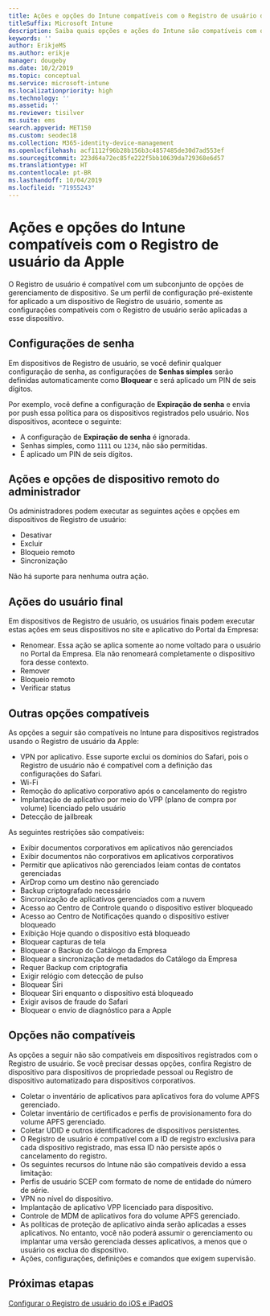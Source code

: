```yaml
---
title: Ações e opções do Intune compatíveis com o Registro de usuário da Apple
titleSuffix: Microsoft Intune
description: Saiba quais opções e ações do Intune são compatíveis com o Registro de usuário da Apple
keywords: ''
author: ErikjeMS
ms.author: erikje
manager: dougeby
ms.date: 10/2/2019
ms.topic: conceptual
ms.service: microsoft-intune
ms.localizationpriority: high
ms.technology: ''
ms.assetid: ''
ms.reviewer: tisilver
ms.suite: ems
search.appverid: MET150
ms.custom: seodec18
ms.collection: M365-identity-device-management
ms.openlocfilehash: acf1112f96b28b156b3c4857485de30d7ad553ef
ms.sourcegitcommit: 223d64a72ec85fe222f5bb10639da729368e6d57
ms.translationtype: HT
ms.contentlocale: pt-BR
ms.lasthandoff: 10/04/2019
ms.locfileid: "71955243"
---
```

# <a name="intune-actions-and-options-supported-with-apple-user-enrollment"></a>Ações e opções do Intune compatíveis com o Registro de usuário da Apple

O Registro de usuário é compatível com um subconjunto de opções de gerenciamento de dispositivo. Se um perfil de configuração pré-existente for aplicado a um dispositivo de Registro de usuário, somente as configurações compatíveis com o Registro de usuário serão aplicadas a esse dispositivo.

## <a name="password-settings"></a>Configurações de senha

Em dispositivos de Registro de usuário, se você definir qualquer configuração de senha, as configurações de **Senhas simples** serão definidas automaticamente como **Bloquear** e será aplicado um PIN de seis dígitos.

Por exemplo, você define a configuração de **Expiração de senha** e envia por push essa política para os dispositivos registrados pelo usuário. Nos dispositivos, acontece o seguinte:
- A configuração de **Expiração de senha** é ignorada.
- Senhas simples, como `1111` ou `1234`, não são permitidas.
- É aplicado um PIN de seis dígitos.

## <a name="administrator-remote-device-actions-and-options"></a>Ações e opções de dispositivo remoto do administrador
Os administradores podem executar as seguintes ações e opções em dispositivos de Registro de usuário:
- Desativar
- Excluir
- Bloqueio remoto
- Sincronização

Não há suporte para nenhuma outra ação.

## <a name="end-user-actions"></a>Ações do usuário final
Em dispositivos de Registro de usuário, os usuários finais podem executar estas ações em seus dispositivos no site e aplicativo do Portal da Empresa:
- Renomear. Essa ação se aplica somente ao nome voltado para o usuário no Portal da Empresa. Ela não renomeará completamente o dispositivo fora desse contexto.
- Remover
- Bloqueio remoto
- Verificar status

## <a name="other-supported-options"></a>Outras opções compatíveis

As opções a seguir são compatíveis no Intune para dispositivos registrados usando o Registro de usuário da Apple:
- VPN por aplicativo. Esse suporte exclui os domínios do Safari, pois o Registro de usuário não é compatível com a definição das configurações do Safari.
- Wi-Fi 
- Remoção do aplicativo corporativo após o cancelamento do registro
- Implantação de aplicativo por meio do VPP (plano de compra por volume) licenciado pelo usuário
- Detecção de jailbreak

As seguintes restrições são compatíveis:
- Exibir documentos corporativos em aplicativos não gerenciados
- Exibir documentos não corporativos em aplicativos corporativos
- Permitir que aplicativos não gerenciados leiam contas de contatos gerenciadas
- AirDrop como um destino não gerenciado
- Backup criptografado necessário
- Sincronização de aplicativos gerenciados com a nuvem
- Acesso ao Centro de Controle quando o dispositivo estiver bloqueado
- Acesso ao Centro de Notificações quando o dispositivo estiver bloqueado
- Exibição Hoje quando o dispositivo está bloqueado
- Bloquear capturas de tela
- Bloquear o Backup do Catálogo da Empresa
- Bloquear a sincronização de metadados do Catálogo da Empresa
- Requer Backup com criptografia
- Exigir relógio com detecção de pulso
- Bloquear Siri
- Bloquear Siri enquanto o dispositivo está bloqueado
- Exigir avisos de fraude do Safari
- Bloquear o envio de diagnóstico para a Apple


## <a name="options-not-supported"></a>Opções não compatíveis
As opções a seguir não são compatíveis em dispositivos registrados com o Registro de usuário. Se você precisar dessas opções, confira Registro de dispositivo para dispositivos de propriedade pessoal ou Registro de dispositivo automatizado para dispositivos corporativos.
- Coletar o inventário de aplicativos para aplicativos fora do volume APFS gerenciado.
- Coletar inventário de certificados e perfis de provisionamento fora do volume APFS gerenciado.
- Coletar UDID e outros identificadores de dispositivos persistentes.
- O Registro de usuário é compatível com a ID de registro exclusiva para cada dispositivo registrado, mas essa ID não persiste após o cancelamento do registro.
- Os seguintes recursos do Intune não são compatíveis devido a essa limitação:
- Perfis de usuário SCEP com formato de nome de entidade do número de série.
- VPN no nível do dispositivo.
- Implantação de aplicativo VPP licenciado para dispositivo.
- Controle de MDM de aplicativos fora do volume APFS gerenciado.
- As políticas de proteção de aplicativo ainda serão aplicadas a esses aplicativos. No entanto, você não poderá assumir o gerenciamento ou implantar uma versão gerenciada desses aplicativos, a menos que o usuário os exclua do dispositivo.
- Ações, configurações, definições e comandos que exigem supervisão. 

## <a name="next-steps"></a>Próximas etapas

[Configurar o Registro de usuário do iOS e iPadOS](ios-user-enrollment.md)